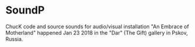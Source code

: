 # SoundP
ChucK code and source sounds for audio/visual installation "An Embrace of Motherland" happened Jan 23 2018 in the "Dar" (The Gift) gallery in Pskov, Russia.